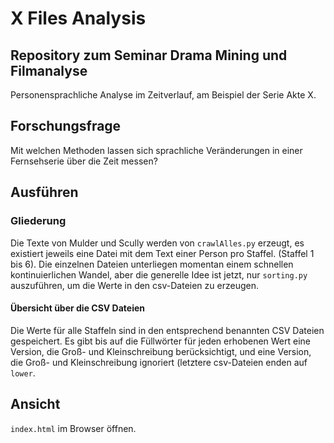 # X Files Analysis
## Repository zum Seminar Drama Mining und Filmanalyse 
Personensprachliche Analyse im Zeitverlauf, am Beispiel der Serie Akte X.
## Forschungsfrage
Mit welchen Methoden lassen sich sprachliche Veränderungen in einer Fernsehserie über die Zeit messen?
## Ausführen
### Gliederung
Die Texte von Mulder und Scully werden von `crawlAlles.py` erzeugt, es existiert jeweils eine Datei mit dem Text einer Person pro Staffel. (Staffel 1 bis 6).
Die einzelnen Dateien unterliegen momentan einem schnellen kontinuierlichen Wandel, aber die generelle Idee ist jetzt, nur `sorting.py` auszuführen, um die Werte in den csv-Dateien zu erzeugen.
#### Übersicht über die CSV Dateien
Die Werte für alle Staffeln sind in den entsprechend benannten CSV Dateien gespeichert. Es gibt bis auf die Füllwörter für jeden erhobenen Wert eine Version, die Groß- und Kleinschreibung berücksichtigt, und eine Version, die Groß- und Kleinschreibung ignoriert (letztere csv-Dateien enden auf `lower`.
## Ansicht
`index.html` im Browser öffnen.
